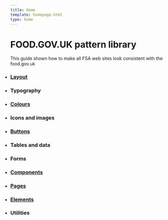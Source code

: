 ```yaml
---
title: Home
template: homepage.html
type: home
---
```

# FOOD.GOV.UK pattern library

This guide shown how to make all FSA web sites look consistent with the food.gov.uk
<nav>
    <ul class="col-wrap" style="padding: 0; margin: 0">
        <li class="col col--fluid-3 height-sm--20 height-md--20 height-lg--20">
            <h3>
                <a href="/layouts/">Layout</a>
            </h3>
        </li>
        <li class="col col--fluid-3 height-sm--20 height-md--20 height-lg--20">
            <h3>
                <a href="#"></a>Typography
            </h3>
        </li>
        <li class="col col--fluid-3 height-sm--20 height-md--20 height-lg--20">
            <h3>
                <a href="/colours/">Colours</a>
            </h3>
        </li>
        <li class="col col--fluid-3 height-sm--20 height-md--20 height-lg--20">
            <h3>
                <a href="#"></a>Icons and images
            </h3>
        </li>
        <li class="col col--fluid-3 height-sm--20 height-md--20 height-lg--20">
            <h3>
                <a href="/buttons/">Buttons</a>
            </h3>
        </li>
        <li class="col col--fluid-3 height-sm--20 height-md--20 height-lg--20">
            <h3>
                <a href="#"></a>Tables and data
            </h3>
        </li>
        <li class="col col--fluid-3 height-sm--20 height-md--20 height-lg--20">
            <h3>
                <a href="#"></a>Forms
            </h3>
        </li>
        <li class="col col--fluid-3 height-sm--20 height-md--20 height-lg--20">
            <h3>
                <a href="/components/">Components</a>
            </h3>
        </li>
        <li class="col col--fluid-3 height-sm--20 height-md--20 height-lg--20">
            <h3>
                <a href="/pages/">Pages</a>
            </h3>
        </li>
        <li class="col col--fluid-3 height-sm--20 height-md--20 height-lg--20">
            <h3>
                <a href="/elements/">Elements</a>
            </h3>
        </li>
        <li class="col col--fluid-3 height-sm--20 height-md--20 height-lg--20">
            <h3>
                <a href="#"></a>Utilities
            </h3>
        </li>
    </ul>
</nav>
